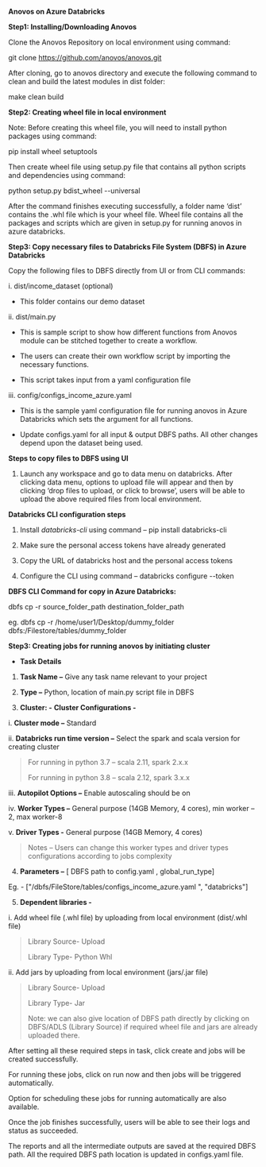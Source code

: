 **Anovos on Azure Databricks**

**Step1: Installing/Downloading Anovos**

Clone the Anovos Repository on local environment using command:

git clone <https://github.com/anovos/anovos.git>

After cloning, go to anovos directory and execute the following command
to clean and build the latest modules in dist folder:

make clean build

**Step2: Creating wheel file in local environment**

Note: Before creating this wheel file, you will need to install python
packages using command:

pip install wheel setuptools

Then create wheel file using setup.py file that contains all python
scripts and dependencies using command:

python setup.py bdist_wheel --universal

After the command finishes executing successfully, a folder name ‘dist’
contains the .whl file which is your wheel file. Wheel file contains all
the packages and scripts which are given in setup.py for running anovos
in azure databricks.

**Step3: Copy necessary files to Databricks File System (DBFS) in Azure
Databricks**

Copy the following files to DBFS directly from UI or from CLI commands:

  i. dist/income_dataset (optional)

<!-- end list -->

  - This folder contains our demo dataset

<!-- end list -->

  ii. dist/main.py

<!-- end list -->

  - This is sample script to show how different functions from Anovos
    module can be stitched together to create a workflow.

  - The users can create their own workflow script by importing the
    necessary functions.

  - This script takes input from a yaml configuration file

<!-- end list -->

  iii. config/configs_income_azure.yaml

<!-- end list -->

  - This is the sample yaml configuration file for running anovos in
    Azure Databricks which sets the argument for all functions.

  - Update configs.yaml for all input & output DBFS paths. All other
    changes depend upon the dataset being used.

**Steps to copy files to DBFS using UI**

1.  Launch any workspace and go to data menu on databricks. After
    clicking data menu, options to upload file will appear and then by
    clicking ‘drop files to upload, or click to browse’, users will be
    able to upload the above required files from local environment.


**Databricks CLI configuration steps**

1.  Install *databricks-cli* using command – pip install databricks-cli

2.  Make sure the personal access tokens have already generated

3.  Copy the URL of databricks host and the personal access tokens

4.  Configure the CLI using command – databricks configure --token

**DBFS CLI Command for copy in Azure Databricks:**

dbfs cp -r source_folder_path destination_folder_path

eg. dbfs cp -r /home/user1/Desktop/dummy_folder
dbfs:/Filestore/tables/dummy_folder

**Step3: Creating jobs for running anovos by initiating cluster**
  - **Task Details**

<!-- end list -->

1.  **Task Name –** Give any task name relevant to your project

2.  **Type –** Python, location of main.py script file in DBFS

3.  **Cluster: -**
  **Cluster Configurations -**

i.  **Cluster mode –** Standard

ii.  **Databricks run time version –** Select the spark and scala version
    for creating cluster

> For running in python 3.7 – scala 2.11, spark 2.x.x
> 
> For running in python 3.8 – scala 2.12, spark 3.x.x

iii.  **Autopilot Options –** Enable autoscaling should be on

iv.  **Worker Types –** General purpose (14GB Memory, 4 cores), min
    worker – 2, max worker-8

v.  **Driver Types -** General purpose (14GB Memory, 4 cores)

> Notes – Users can change this worker types and driver types
> configurations according to jobs complexity

4.  **Parameters –** [ DBFS path to config.yaml , global_run_type]

Eg. - ["/dbfs/FileStore/tables/configs_income_azure.yaml
", "databricks"]

5.  **Dependent libraries -**

i.  Add wheel file (.whl file) by uploading from local environment
    (dist/.whl file)

> Library Source- Upload
> 
> Library Type- Python Whl

ii.  Add jars by uploading from local environment (jars/.jar file)

> Library Source- Upload
> 
> Library Type- Jar
> 
> Note: we can also give location of DBFS path directly by clicking on
> DBFS/ADLS (Library Source) if required wheel file and jars are already
> uploaded there.

After setting all these required steps in task, click create and jobs
will be created successfully.

For running these jobs, click on run now and then jobs will be triggered
automatically.

Option for scheduling these jobs for running automatically are also
available.

Once the job finishes successfully, users will be able to see their logs
and status as succeeded.

The reports and all the intermediate outputs are saved at the required
DBFS path. All the required DBFS path location is updated in
configs.yaml file.
